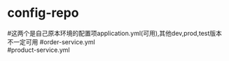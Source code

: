 # config-repo

#这两个是自己原本环境的配置项application.yml(可用),其他dev,prod,test版本不一定可用
#order-service.yml  
#product-service.yml
